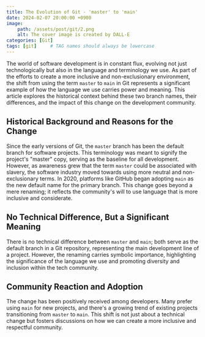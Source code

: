 ```yaml
---
title: The Evolution of Git - 'master' to 'main'
date: 2024-02-07 20:00:00 +0900
image: 
    path: /assets/post/git/2.png
    alt: The cover image is created by DALL-E
categories: [Git]
tags: [git]     # TAG names should always be lowercase
---
```

The world of software development is in constant flux, evolving not just technologically but also in the language and terminology we use.
As part of the efforts to create a more inclusive and non-exclusionary environment, the shift from using the term `master` to `main` in Git represents a significant example of how the language we use carries power and meaning.
This article explores the historical context behind these two branch names, their differences, and the impact of this change on the development community.

## Historical Background and Reasons for the Change
Since the early versions of Git, the `master` branch has been the default branch for software projects.
This terminology was meant to signify the project's "master" copy, serving as the baseline for all development.
However, as awareness grew that the term `master` could be associated with slavery, the software industry moved towards using more neutral and non-exclusionary terms.
In 2020, platforms like GitHub began adopting `main` as the new default name for the primary branch.
This change goes beyond a mere renaming; it reflects the community's will to use language that is more inclusive and considerate.

## No Technical Difference, But a Significant Meaning
There is no technical difference between `master` and `main`; both serve as the default branch in a Git repository, representing the main development line of a project.
However, the renaming carries symbolic importance, highlighting the significance of the language we use and promoting diversity and inclusion within the tech community.

## Community Reaction and Adoption
The change has been positively received among developers.
Many prefer using `main` for new projects, and there's a growing trend of existing projects transitioning from `master` to `main`.
This shift is not just about a technical change but fosters discussions on how we can create a more inclusive and respectful community.